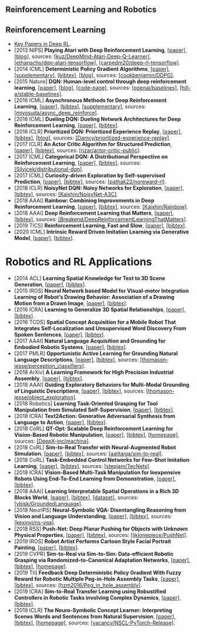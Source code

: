 ## Reinforencement Learning and Robotics

## Reinforencement Learning
- [Key Papers in Deep RL](https://spinningup.openai.com/en/latest/spinningup/keypapers.html).
- [2013 NIPS] **Playing Atari with Deep Reinforcement Learning**, [[paper]](https://www.cs.toronto.edu/~vmnih/docs/dqn.pdf), [[blog]](https://keon.io/deep-q-learning/), sources: [[kuz/DeepMind-Atari-Deep-Q-Learner]](https://github.com/kuz/DeepMind-Atari-Deep-Q-Learner), [[ethanscho/dqn-atari-tensorflow]](https://github.com/ethanscho/dqn-atari-tensorflow), [[carpedm20/deep-rl-tensorflow]](https://github.com/carpedm20/deep-rl-tensorflow).
- [2014 ICML] **Deterministic Policy Gradient Algorithms**, [[paper]](http://proceedings.mlr.press/v32/silver14.pdf), [[supplementary]](http://proceedings.mlr.press/v32/silver14-supp.pdf), [[bibtex]](/Bibtex/Deterministic%20Policy%20Gradient%20Algorithms.bib), [[blog]](https://lilianweng.github.io/lil-log/2018/04/08/policy-gradient-algorithms.html), sources: [[cookbenjamin/DDPG]](https://github.com/cookbenjamin/DDPG).
- [2015 Nature] **DQN: Human-level control through deep reinforcement learning**, [[paper]](https://storage.googleapis.com/deepmind-media/dqn/DQNNaturePaper.pdf), [[blog]](https://deepmind.com/research/publications/human-level-control-through-deep-reinforcement-learning/), [[code-page]](https://stable-baselines.readthedocs.io/en/master/), sources: [[openai/baselines]](https://github.com/openai/baselines), [[hill-a/stable-baselines]](https://github.com/hill-a/stable-baselines).
- [2016 ICML] **Asynchronous Methods for Deep Reinforcement Learning**, [[paper]](http://proceedings.mlr.press/v48/mniha16.pdf), [[bibtex]](/Bibtex/Asynchronous%20Methods%20for%20Deep%20Reinforcement%20Learning.bib), [[supplementary]](http://proceedings.mlr.press/v48/mniha16-supp.pdf), sources: [[miyosuda/async_deep_reinforce]](https://github.com/miyosuda/async_deep_reinforce).
- [2016 ICML] **Dueling DQN: Dueling Network Architectures for Deep Reinforcement Learning**, [[paper]](http://proceedings.mlr.press/v48/wangf16.pdf), [[bibtex]](/Bibtex/Dueling%20Network%20Architectures%20for%20Deep%20Reinforcement%20Learning.bib).
- [2016 ICLR] **Prioritized DQN: Prioritized Experience Replay**, [[paper]](https://arxiv.org/pdf/1511.05952.pdf), [[bibtex]](/Bibtex/Prioritized%20Experience%20Replay.bib), [[blog]](https://danieltakeshi.github.io/2019/07/14/per/), sources: [[Damcy/prioritized-experience-replay]](https://github.com/Damcy/prioritized-experience-replay).
- [2017 ICLR] **An Actor Critic Algorithm for Structured Prediction**, [[paper]](https://openreview.net/pdf?id=SJDaqqveg), [[bibtex]](/Bibtex/An%20Actor%20Critic%20Algorithm%20for%20Structured%20Prediction.bib), sources: [[rizar/actor-critic-public]](https://github.com/rizar/actor-critic-public).
- [2017 ICML] **Categorical DQN: A Distributional Perspective on Reinforcement Learning**, [[paper]](http://proceedings.mlr.press/v70/bellemare17a/bellemare17a.pdf), [[bibtex]](/Bibtex/A%20Distributional%20Perspective%20on%20Reinforcement%20Learning.bib), sources: [[Silvicek/distributional-dqn]](https://github.com/Silvicek/distributional-dqn).
- [2017 ICML] **Curiosity-driven Exploration by Self-supervised Prediction**, [[paper]](https://pathak22.github.io/noreward-rl/resources/icml17.pdf), [[bibtex]](/Bibtex/Curiosity-driven%20Exploration%20by%20Self-supervised%20Prediction.bib), sources: [[pathak22/noreward-rl]](https://github.com/pathak22/noreward-rl).
- [2018 ICLR] **NoisyNet DQN: Noisy Networks for Exploration**, [[paper]](https://openreview.net/pdf?id=rywHCPkAW), [[bibtex]](/Bibtex/Noisy%20Networks%20for%20Exploration.bib), sources: [[Kaixhin/NoisyNet-A3C]](https://github.com/Kaixhin/NoisyNet-A3C).
- [2018 AAAI] **Rainbow: Combining Improvements in Deep Reinforcement Learning**, [[paper]](https://pdfs.semanticscholar.org/75e5/b72cf0eb3c1531ec241e6ca8a4308a70f147.pdf), [[bibtex]](/Bibtex/Rainbow%20-%20Combining%20Improvements%20in%20Deep%20Reinforcement%20Learning.bib), sources: [[Kaixhin/Rainbow]](https://github.com/Kaixhin/Rainbow).
- [2018 AAAI] **Deep Reinforcement Learning that Matters**, [[paper]](https://www.aaai.org/ocs/index.php/AAAI/AAAI18/paper/view/16669/16677), [[bibtex]](/Bibtex/Deep%20Reinforcement%20Learning%20that%20Matters.bib), sources: [[Breakend/DeepReinforcementLearningThatMatters]](https://github.com/Breakend/DeepReinforcementLearningThatMatters).
- [2019 TICS] **Reinforcement Learning, Fast and Slow**, [[paper]](https://www.cell.com/action/showPdf?pii=S1364-6613%2819%2930061-0), [[bibtex]](/Bibtex/Reinforcement%20Learning%20Fast%20and%20Slow.bib).
- [2020 ICML] **Intrinsic Reward Driven Imitation Learning via Generative Model**, [[paper]](https://proceedings.icml.cc/static/paper_files/icml/2020/3696-Paper.pdf), [[bibtex]](https://scholar.googleusercontent.com/scholar.bib?q=info:VsOcmMflJzAJ:scholar.google.com/&output=citation&scisdr=CgWaFqqJELnwmeJ5Wf0:AAGBfm0AAAAAXxp8Qf0hBn-GWqO89mBb7U7u5W0xJ0T6&scisig=AAGBfm0AAAAAXxp8QR0YjH65SjHxxnCryJCupGi38bRo&scisf=4&ct=citation&cd=-1&hl=en).

# Robotics and RL Applications
- [2014 ACL] **Learning Spatial Knowledge for Text to 3D Scene Generation**, [[paper]](https://www.aclweb.org/anthology/D14-1217), [[bibtex]](/Bibtex/Learning%20Spatial%20Knowledge%20for%20Text%20to%203D%20Scene%20Generation.bib).
- [2015 IROS] **Neural Network based Model for Visual-motor Integration Learning of Robot’s Drawing Behavior: Association of a Drawing Motion from a Drawn Image**, [[paper]](/Documents/Papers/Neural%20Network%20based%20Model%20for%20Visual-motor%20Integration%20Learning%20of%20Robots%20Drawing%20Behavior%20-%20Association%20of%20a%20Drawing%20Motion%20from%20a%20Drawn%20Image.pdf), [[bibtex]](/Bibtex/Neural%20Network%20based%20Model%20for%20Visual-motor%20Integration%20Learning%20of%20Robots%20Drawing%20Behavior%20-%20Association%20of%20a%20Drawing%20Motion%20from%20a%20Drawn%20Image.bib).
- [2016 ICRA] **Learning to Generalize 3D Spatial Relationships**, [[paper]](/Documents/Papers/Learning%20to%20Generalize%203D%20Spatial%20Relationships.pdf), [[bibtex]](/Bibtex/Learning%20to%20Generalize%203D%20Spatial%20Relationships.bib).
- [2016 TCDS] **Spatial Concept Acquisition for a Mobile Robot That Integrates Self-Localization and Unsupervised Word Discovery From Spoken Sentences**, [[paper]](https://arxiv.org/pdf/1602.01208.pdf), [[bibtex]](/Bibtex/Spatial%20Concept%20Acquisition.bib).
- [2017 AAAI] **Natural Language Acquisition and Grounding for Embodied Robotic Systems**, [[paper]](https://aaai.org/ocs/index.php/AAAI/AAAI17/paper/view/14913/14038), [[bibtex]](/Bibtex/Natural%20Language%20Acquisition%20and%20Grounding%20for%20Embodied%20Robotic%20Systems.bib).
- [2017 PMLR] **Opportunistic Active Learning for Grounding Natural Language Descriptions**, [[paper]](http://proceedings.mlr.press/v78/thomason17a/thomason17a.pdf), [[bibtex]](/Bibtex/Opportunistic%20Active%20Learning%20for%20Grounding%20Natural%20Language%20Descriptions.bib), sources: [[thomason-jesse/perception_classifiers]](https://github.com/thomason-jesse/perception_classifiers/tree/active_learning).
- [2018 ArXiv] **A Learning Framework for High Precision Industrial Assembly**, [[paper]](https://arxiv.org/pdf/1809.08548.pdf), [[bibtex]](/Bibtex/A%20Learning%20Framework%20for%20High%20Precision%20Industrial%20Assembly.bib).
- [2018 AAAI] **Guiding Exploratory Behaviors for Multi-Modal Grounding of Linguistic Descriptions**, [[paper]](https://www.eecs.tufts.edu/~jsinapov/papers/Thomason_AAAI_2018.pdf), [[bibtex]](/Bibtex/Guiding%20Exploratory%20Behaviors%20for%20Multi-Modal%20Grounding%20of%20Linguistic%20Descriptions.bib), sources: [[thomason-jesse/object_exploration]](https://github.com/thomason-jesse/object_exploration).
- [2018 Robotics] **Learning Task-Oriented Grasping for Tool Manipulation from Simulated Self-Supervision**, [[paper]](http://www.roboticsproceedings.org/rss14/p12.pdf), [[bibtex]](/Bibtex/Learning%20Task-Oriented%20Grasping%20for%20Tool%20Manipulation%20from%20Simulated%20Self-Supervision.bib).
- [2018 ICRA] **Text2Action: Generative Adversarial Synthesis from Language to Action**, [[paper]](https://arxiv.org/pdf/1710.05298.pdf), [[bibtex]](/Bibtex/Text2Action.bib).
- [2018 CoRL] **QT-Opt: Scalable Deep Reinforcement Learning for Vision-Based Robotic Manipulation**, [[paper]](https://arxiv.org/pdf/1806.10293.pdf), [[bibtex]](/Bibtex/QT-Opt.bib), [[homepage]](https://sites.google.com/view/qtopt), sources: [[DeepX-inc/machina]](https://github.com/DeepX-inc/machina).
- [2018 CoRL] **Sim-to-Real Transfer with Neural-Augmented Robot Simulation**, [[paper]](http://proceedings.mlr.press/v87/golemo18a/golemo18a.pdf), [[bibtex]](/Bibtex/Sim-to-Real%20Transfer%20with%20Neural-Augmented%20Robot%20Simulation.bib), sources: [[aalitaiga/sim-to-real]](https://github.com/aalitaiga/sim-to-real/).
- [2018 CoRL] **Task-Embedded Control Networks for Few-Shot Imitation Learning**, [[paper]](http://proceedings.mlr.press/v87/james18a/james18a.pdf), [[bibtex]](/Bibtex/Task-Embedded%20Control%20Networks%20for%20Few-Shot%20Imitation%20Learning.bib), sources: [[stepjam/TecNets]](https://github.com/stepjam/TecNets).
- [2018 ICRA] **Vision-Based Multi-Task Manipulation for Inexpensive Robots Using End-To-End Learning from Demonstration**, [[paper]](https://arxiv.org/pdf/1707.02920.pdf), [[bibtex]](/Bibtex/Vision-Based%20Multi-Task%20Manipulation%20for%20Inexpensive%20Robots%20Using%20End-To-End%20Learning%20from%20Demonstration.bib).
- [2018 AAAI] **Learning Interpretable Spatial Operations in a Rich 3D Blocks World**, [[paper]](https://arxiv.org/pdf/1712.03463.pdf), [[bibtex]](/Bibtex/Learning%20Interpretable%20Spatial%20Operations%20in%20a%20Rich%203D%20Blocks%20World.bib), [[dataset]](https://groundedlanguage.github.io), sources: [[ybisk/GroundedLanguage]](https://github.com/ybisk/GroundedLanguage).
- [2018 NeurIPS] **Neural-Symbolic VQA: Disentangling Reasoning from Vision and Language Understanding**, [[paper]](https://papers.nips.cc/paper/7381-neural-symbolic-vqa-disentangling-reasoning-from-vision-and-language-understanding.pdf), [[bibtex]](/Bibtex/Neural-Symbolic%20VQA%20-%20Disentangling%20Reasoning%20from%20Vision%20and%20Language%20Understanding.bib), sources: [[kexinyi/ns-vqa]](https://github.com/kexinyi/ns-vqa).
- [2018 RSS] **Push-Net: Deep Planar Pushing for Objects with Unknown Physical Properties**, [[paper]](http://www.roboticsproceedings.org/rss14/p24.pdf), [[bibtex]](/Bibtex/Push-Net%20-%20Deep%20Planar%20Pushing%20for%20Objects%20with%20Unknown%20Physical%20Properties.bib), sources: [[ljklonepiece/PushNet]](https://github.com/ljklonepiece/PushNet).
- [2019 IROS] **Robot Artist Performs Cartoon Style Facial Portrait Painting**, [[paper]](/Documents/Papers/Robot%20Artist%20Performs%20Cartoon%20Style%20Facial%20Portrait%20Painting.pdf), [[bibtex]](/Bibtex/Robot%20Artist%20Performs%20Cartoon%20Style%20Facial%20Portrait%20Painting.bib).
- [2019 CVPR] **Sim-to-Real via Sim-to-Sim: Data-efficient Robotic Grasping via Randomized-to-Canonical Adaptation Networks**, [[paper]](https://arxiv.org/pdf/1812.07252.pdf), [[bibtex]](/Bibtex/Sim-to-Real%20via%20Sim-to-Sim.bib), [[homepage]](https://sites.google.com/view/rcan/).
- [2019 TII] **Feedback Deep Deterministic Policy Gradient With Fuzzy Reward for Robotic Multiple Peg-in-Hole Assembly Tasks**, [[paper]](/Documents/Papers/Feedback%20Deep%20Deterministic%20Policy%20Gradient%20With%20Fuzzy%20Reward%20for%20Robotic%20Multiple%20Peg-in-Hole%20Assembly%20Tasks.pdf), [[bibtex]](/Bibtex/Feedback%20Deep%20Deterministic%20Policy%20Gradient%20With%20Fuzzy%20Reward%20for%20Robotic%20Multiple%20Peg-in-Hole%20Assembly%20Tasks.bib), sources: [[hzm2016/Peg_in_hole_assembly]](https://github.com/hzm2016/Peg_in_hole_assembly).
- [2019 ICRA] **Sim-to-Real Transfer Learning using Robustified Controllers in Robotic Tasks involving Complex Dynamics**, [[paper]](http://www.merl.com/publications/docs/TR2018-202.pdf), [[bibtex]](/Bibtex/Sim-to-Real%20Transfer%20Learning%20using%20Robustified%20Controllers%20in%20Robotic%20Tasks%20involving%20Complex%20Dynamics.bib).
- [2019 ICLR] **The Neuro-Symbolic Concept Learner: Interpreting Scenes Words and Sentences from Natural Supervision**, [[paper]](https://openreview.net/pdf?id=rJgMlhRctm), [[bibtex]](/Bibtex/Neuro-Symbolic%20Concept%20Learner%20-%20Interpreting%20Scenes%20Words%20and%20Sentences%20from%20Natural%20Supervision.bib), [[homepage]](http://nscl.csail.mit.edu), sources: [[vacancy/NSCL-PyTorch-Release]](https://github.com/vacancy/NSCL-PyTorch-Release).
